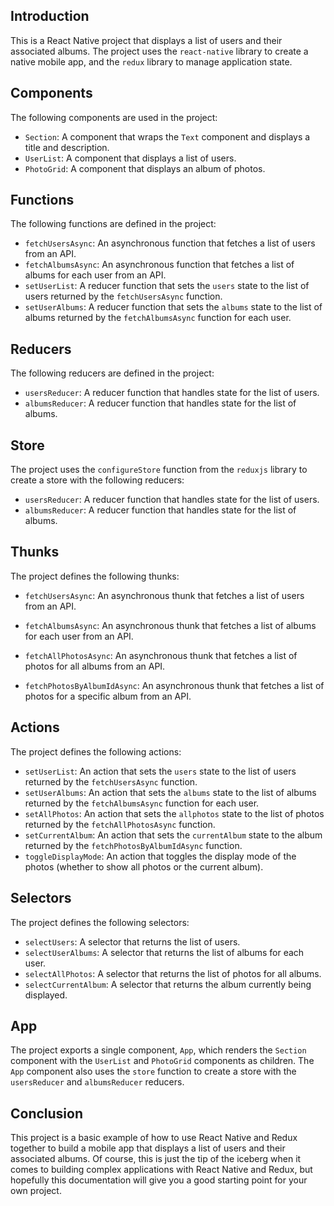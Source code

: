 Introduction
------------

This is a React Native project that displays a list of users and their associated albums. The project uses the `react-native` library to create a native mobile app, and the `redux` library to manage application state.

Components
------------

The following components are used in the project:

* `Section`: A component that wraps the `Text` component and displays a title and description.
* `UserList`: A component that displays a list of users.
* `PhotoGrid`: A component that displays an album of photos.

Functions
------------

The following functions are defined in the project:

* `fetchUsersAsync`: An asynchronous function that fetches a list of users from an API.
* `fetchAlbumsAsync`: An asynchronous function that fetches a list of albums for each user from an API.
* `setUserList`: A reducer function that sets the `users` state to the list of users returned by the `fetchUsersAsync` function.
* `setUserAlbums`: A reducer function that sets the `albums` state to the list of albums returned by the `fetchAlbumsAsync` function for each user.

Reducers
------------

The following reducers are defined in the project:

* `usersReducer`: A reducer function that handles state for the list of users.
* `albumsReducer`: A reducer function that handles state for the list of albums.

Store
-------

The project uses the `configureStore` function from the `reduxjs` library to create a store with the following reducers:

* `usersReducer`: A reducer function that handles state for the list of users.
* `albumsReducer`: A reducer function that handles state for the list of albums.

Thunks
-------

The project defines the following thunks:

* `fetchUsersAsync`: An asynchronous thunk that fetches a list of users from an API.
* `fetchAlbumsAsync`: An asynchronous thunk that fetches a list of albums for each user from an API.

* `fetchAllPhotosAsync`: An asynchronous thunk that fetches a list of photos for all albums from an API.
* `fetchPhotosByAlbumIdAsync`: An asynchronous thunk that fetches a list of photos for a specific album from an API.



Actions
----------

The project defines the following actions:

* `setUserList`: An action that sets the `users` state to the list of users returned by the `fetchUsersAsync` function.
* `setUserAlbums`: An action that sets the `albums` state to the list of albums returned by the `fetchAlbumsAsync` function for each user.
* `setAllPhotos`: An action that sets the `allphotos` state to the list of photos returned by the `fetchAllPhotosAsync` function.
* `setCurrentAlbum`: An action that sets the `currentAlbum` state to the album returned by the `fetchPhotosByAlbumIdAsync` function.
* `toggleDisplayMode`: An action that toggles the display mode of the photos (whether to show all photos or the current album).


Selectors
------------

The project defines the following selectors:

* `selectUsers`: A selector that returns the list of users.
* `selectUserAlbums`: A selector that returns the list of albums for each user.
* `selectAllPhotos`: A selector that returns the list of photos for all albums.
* `selectCurrentAlbum`: A selector that returns the album currently being displayed.

App
------

The project exports a single component, `App`, which renders the `Section` component with the `UserList` and `PhotoGrid` components as children. The `App` component also uses the `store` function to create a store with the `usersReducer` and `albumsReducer` 
reducers.

Conclusion
----------

This project is a basic example of how to use React Native and Redux together to build a mobile app that displays a list of users and their associated albums. Of course, this is just the tip of the iceberg when it comes to building complex applications with React 
Native and Redux, but hopefully this documentation will give you a good starting point for your own project.